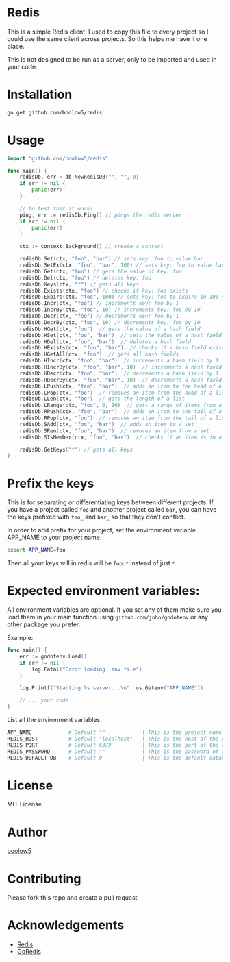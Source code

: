 # Redis

This is a simple Redis client. I used to copy this file to every project so I could use the same client across projects. So this helps me have it one place.

This is not designed to be run as a server, only to be imported and used in your code.

# Installation

```bash
go get github.com/boolow5/redis
```

# Usage

```go
import "github.com/boolow5/redis"

func main() {
    redisDb, err = db.NewRedisDB("", "", 0)
    if err != nil {
        panic(err)
    }

    // to test that it works
    ping, err := redisDb.Ping() // pings the redis server
    if err != nil {
        panic(err)
    }

    ctx := context.Background() // create a context

    redisDb.Set(ctx, "foo", "bar") // sets key: foo to value:bar
    redisDb.SetEx(ctx, "foo", "bar", 100) // sets key: foo to value:bar with an expiration of 100 seconds
    redisDb.Get(ctx, "foo") // gets the value of key: foo
    redisDb.Del(ctx, "foo") // deletes key: foo
    redisDb.Keys(ctx, "*") // gets all keys
    redisDb.Exists(ctx, "foo") // checks if key: foo exists
    redisDb.Expire(ctx, "foo", 100) // sets key: foo to expire in 100 seconds
    redisDb.Incr(ctx, "foo") // increments key: foo by 1
    redisDb.IncrBy(ctx, "foo", 10) // increments key: foo by 10
    redisDb.Decr(ctx, "foo") // decrements key: foo by 1
    redisDb.DecrBy(ctx, "foo", 10) // decrements key: foo by 10
    redisDb.HGet(ctx, "foo")  // gets the value of a hash field
    redisDb.HSet(ctx, "foo", "bar")  // sets the value of a hash field
    redisDb.HDel(ctx, "foo", "bar")  // deletes a hash field
    redisDb.HExists(ctx, "foo", "bar")  // checks if a hash field exists
    redisDb.HGetAll(ctx, "foo")  // gets all hash fields
    redisDb.HIncr(ctx, "foo", "bar")  // increments a hash field by 1
    redisDb.HIncrBy(ctx, "foo", "bar", 10)  // increments a hash field by 10
    redisDb.HDecr(ctx, "foo", "bar")  // decrements a hash field by 1
    redisDb.HDecrBy(ctx, "foo", "bar", 10)  // decrements a hash field by 10
    redisDb.LPush(ctx, "foo", "bar")  // adds an item to the head of a list
    redisDb.LPop(ctx, "foo")  // removes an item from the head of a list
    redisDb.LLen(ctx, "foo")  // gets the length of a list
    redisDb.LRange(ctx, "foo", 0, 10)  // gets a range of items from a list
    redisDb.RPush(ctx, "foo", "bar")  // adds an item to the tail of a list
    redisDb.RPop(ctx, "foo")  // removes an item from the tail of a list
    redisDb.SAdd(ctx, "foo", "bar")  // adds an item to a set
    redisDb.SRem(ctx, "foo", "bar")  // removes an item from a set
    redisDb.SIsMember(ctx, "foo", "bar")  // checks if an item is in a set

    redisDb.GetKeys("*") // gets all keys
}

```

# Prefix the keys
This is for separating or differentiating keys between different projects. If you have a project called `foo` and another project called `bar`, you can have the keys prefixed with `foo_` and `bar_` so that they don't conflict.

In order to add prefix for your project, set the environment variable APP_NAME to your project name.

```bash
export APP_NAME=foo
```

Then all your keys will in redis will be `foo:*` instead of just `*`.

# Expected environment variables:
All environment variables are optional. If you set any of them make sure you load them in your main function using `github.com/joho/godotenv` or any other package you prefer.

Example:
```go
func main() {
	err := godotenv.Load()
	if err != nil {
		log.Fatal("Error loading .env file")
	}

	log.Printf("Starting %s server...\n", os.Getenv("APP_NAME"))

    // ... your code
}
```

List all the environment variables:
```bash
APP_NAME            # Default ""            | This is the project name and will prefix for all keys
REDIS_HOST          # Default "localhost"   | This is the host of the redis server
REDIS_PORT          # Default 6379          | This is the port of the redis server
REDIS_PASSWORD      # Default ""            | This is the password of the redis server
REDIS_DEFAULT_DB    # Default 0             | This is the default database
```

# License

MIT License

# Author
[boolow5](https://github.com/boolow5)

# Contributing

Please fork this repo and create a pull request.

# Acknowledgements

- [Redis](https://redis.io/)
- [GoRedis](https://github.com/go-redis/redis)
